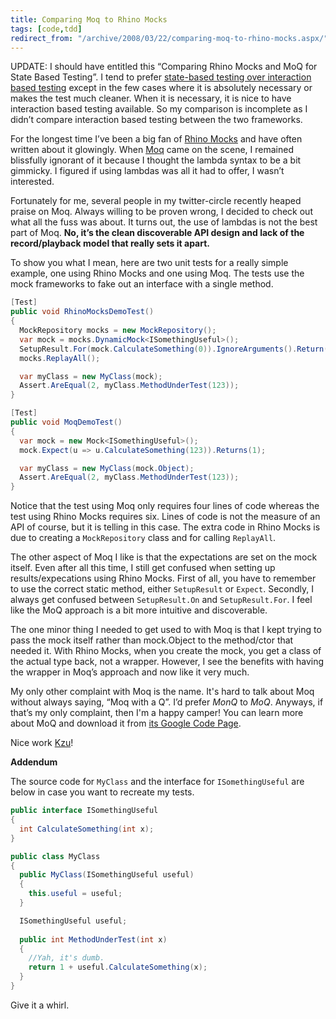 ```yaml
---
title: Comparing Moq to Rhino Mocks
tags: [code,tdd]
redirect_from: "/archive/2008/03/22/comparing-moq-to-rhino-mocks.aspx/"
---
```


UPDATE: I should have entitled this “Comparing Rhino Mocks and MoQ for
State Based Testing”. I tend to prefer [state-based testing over
interaction based
testing](http://martinfowler.com/articles/mocksArentStubs.html "Mocks Aren't Stubs")
except in the few cases where it is absolutely necessary or makes the
test much cleaner. When it is necessary, it is nice to have interaction
based testing available. So my comparison is incomplete as I didn’t
compare interaction based testing between the two frameworks.

For the longest time I’ve been a big fan of [Rhino
Mocks](http://www.ayende.com/projects/rhino-mocks/downloads.aspx "Download Page")
and have often written about it
glowingly.
When [Moq](http://code.google.com/p/moq/ "Moq") came on the scene, I
remained blissfully ignorant of it because I thought the lambda syntax
to be a bit gimmicky. I figured if using lambdas was all it had to
offer, I wasn’t interested.

Fortunately for me, several people in my twitter-circle recently heaped
praise on Moq. Always willing to be proven wrong, I decided to check out
what all the fuss was about. It turns out, the use of lambdas is not the
best part of Moq. **No, it’s the clean discoverable API design and lack
of the record/playback model that really sets it apart.**

To show you what I mean, here are two unit tests for a really simple
example, one using Rhino Mocks and one using Moq. The tests use the mock
frameworks to fake out an interface with a single method.

```csharp
[Test]
public void RhinoMocksDemoTest()
{
  MockRepository mocks = new MockRepository();
  var mock = mocks.DynamicMock<ISomethingUseful>();
  SetupResult.For(mock.CalculateSomething(0)).IgnoreArguments().Return(1);
  mocks.ReplayAll();

  var myClass = new MyClass(mock);
  Assert.AreEqual(2, myClass.MethodUnderTest(123));
}

[Test]
public void MoqDemoTest()
{
  var mock = new Mock<ISomethingUseful>();
  mock.Expect(u => u.CalculateSomething(123)).Returns(1);

  var myClass = new MyClass(mock.Object);
  Assert.AreEqual(2, myClass.MethodUnderTest(123));
}
```

Notice that the test using Moq only requires four lines of code whereas
the test using Rhino Mocks requires six. Lines of code is not the
measure of an API of course, but it is telling in this case. The extra
code in Rhino Mocks is due to creating a `MockRepository` class and for
calling `ReplayAll`.

The other aspect of Moq I like is that the expectations are set on the
mock itself. Even after all this time, I still get confused when setting
up results/expecations using Rhino Mocks. First of all, you have to
remember to use the correct static method, either `SetupResult` or
`Expect`. Secondly, I always get confused between `SetupResult.On` and
`SetupResult.For`. I feel like the MoQ approach is a bit more intuitive
and discoverable.

The one minor thing I needed to get used to with Moq is that I kept
trying to pass the mock itself rather than mock.Object to the
method/ctor that needed it. With Rhino Mocks, when you create the mock,
you get a class of the actual type back, not a wrapper. However, I see
the benefits with having the wrapper in Moq’s approach and now like it
very much.

My only other complaint with Moq is the name. It's hard to talk about
Moq without always saying, “Moq with a Q”. I’d prefer *MonQ* to *MoQ*.
Anyways, if that’s my only complaint, then I'm a happy camper! You can
learn more about MoQ and download it from [its Google Code
Page](http://code.google.com/p/moq/ "MoQ on Google Code").

Nice work
[Kzu](http://www.clariusconsulting.net/blogs/kzu/archive/2007/12/18/46465.aspx "Linq to Mock")!

**Addendum**

The source code for `MyClass` and the interface for `ISomethingUseful`
are below in case you want to recreate my tests.

```csharp
public interface ISomethingUseful 
{
  int CalculateSomething(int x);
}

public class MyClass
{
  public MyClass(ISomethingUseful useful)
  {
    this.useful = useful;
  }

  ISomethingUseful useful;
    
  public int MethodUnderTest(int x)
  {
    //Yah, it's dumb.
    return 1 + useful.CalculateSomething(x);
  }
}
```

Give it a whirl.


